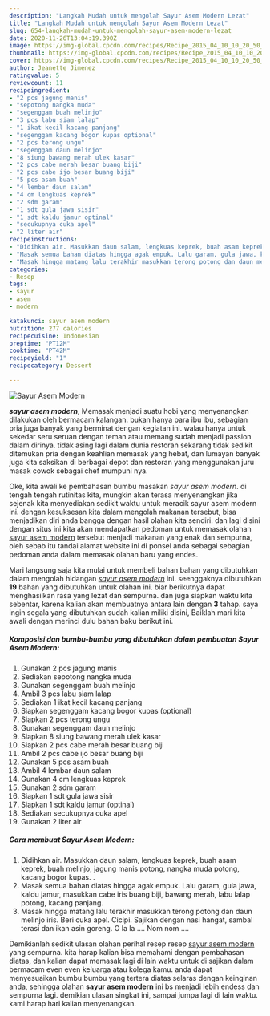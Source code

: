```yaml
---
description: "Langkah Mudah untuk mengolah Sayur Asem Modern Lezat"
title: "Langkah Mudah untuk mengolah Sayur Asem Modern Lezat"
slug: 654-langkah-mudah-untuk-mengolah-sayur-asem-modern-lezat
date: 2020-11-26T13:04:19.390Z
image: https://img-global.cpcdn.com/recipes/Recipe_2015_04_10_10_20_50_670_877fb7fa81725e748c77/751x532cq70/sayur-asem-modern-foto-resep-utama.jpg
thumbnail: https://img-global.cpcdn.com/recipes/Recipe_2015_04_10_10_20_50_670_877fb7fa81725e748c77/751x532cq70/sayur-asem-modern-foto-resep-utama.jpg
cover: https://img-global.cpcdn.com/recipes/Recipe_2015_04_10_10_20_50_670_877fb7fa81725e748c77/751x532cq70/sayur-asem-modern-foto-resep-utama.jpg
author: Jeanette Jimenez
ratingvalue: 5
reviewcount: 11
recipeingredient:
- "2 pcs jagung manis"
- "sepotong nangka muda"
- "segenggam buah melinjo"
- "3 pcs labu siam lalap"
- "1 ikat kecil kacang panjang"
- "segenggam kacang bogor kupas optional"
- "2 pcs terong ungu"
- "segenggam daun melinjo"
- "8 siung bawang merah ulek kasar"
- "2 pcs cabe merah besar buang biji"
- "2 pcs cabe ijo besar buang biji"
- "5 pcs asam buah"
- "4 lembar daun salam"
- "4 cm lengkuas keprek"
- "2 sdm garam"
- "1 sdt gula jawa sisir"
- "1 sdt kaldu jamur optinal"
- "secukupnya cuka apel"
- "2 liter air"
recipeinstructions:
- "Didihkan air. Masukkan daun salam, lengkuas keprek, buah asam keprek, buah melinjo, jagung manis potong, nangka muda potong, kacang bogor kupas. ."
- "Masak semua bahan diatas hingga agak empuk. Lalu garam, gula jawa, kaldu jamur, masukkan cabe iris buang biji, bawang merah, labu lalap potong, kacang panjang."
- "Masak hingga matang lalu terakhir masukkan terong potong dan daun melinjo iris. Beri cuka apel. Cicipi. Sajikan dengan nasi hangat, sambal terasi dan ikan asin goreng. O la la .... Nom nom ...."
categories:
- Resep
tags:
- sayur
- asem
- modern

katakunci: sayur asem modern 
nutrition: 277 calories
recipecuisine: Indonesian
preptime: "PT12M"
cooktime: "PT42M"
recipeyield: "1"
recipecategory: Dessert

---
```



![Sayur Asem Modern](https://img-global.cpcdn.com/recipes/Recipe_2015_04_10_10_20_50_670_877fb7fa81725e748c77/751x532cq70/sayur-asem-modern-foto-resep-utama.jpg)

<b><i>sayur asem modern</i></b>, Memasak menjadi suatu hobi yang menyenangkan dilakukan oleh bermacam kalangan. bukan hanya para ibu ibu, sebagian pria juga banyak yang berminat dengan kegiatan ini. walau hanya untuk sekedar seru seruan dengan teman atau memang sudah menjadi passion dalam dirinya. tidak asing lagi dalam dunia restoran sekarang tidak sedikit ditemukan pria dengan keahlian memasak yang hebat, dan lumayan banyak juga kita saksikan di berbagai depot dan restoran yang menggunakan juru masak cowok sebagai chef mumpuni nya.

Oke, kita awali ke pembahasan bumbu masakan <i>sayur asem modern</i>. di tengah tengah rutinitas kita, mungkin akan terasa menyenangkan jika sejenak kita menyediakan sedikit waktu untuk meracik sayur asem modern ini. dengan kesuksesan kita dalam mengolah makanan tersebut, bisa menjadikan diri anda bangga dengan hasil olahan kita sendiri. dan lagi disini dengan situs ini kita akan mendapatkan pedoman untuk memasak olahan <u>sayur asem modern</u> tersebut menjadi makanan yang enak dan sempurna, oleh sebab itu tandai alamat website ini di ponsel anda sebagai sebagian pedoman anda dalam memasak olahan baru yang endes.




Mari langsung saja kita mulai untuk membeli bahan bahan yang dibutuhkan dalam mengolah hidangan <u><i>sayur asem modern</i></u> ini. seenggaknya dibutuhkan <b>19</b> bahan yang dibutuhkan untuk olahan ini. biar berikutnya dapat menghasilkan rasa yang lezat dan sempurna. dan juga siapkan waktu kita sebentar, karena kalian akan membuatnya antara lain dengan <b>3</b> tahap. saya ingin segala yang dibutuhkan sudah kalian miliki disini, Baiklah mari kita awali dengan merinci dulu bahan baku berikut ini.

<!--inarticleads1-->

##### Komposisi dan bumbu-bumbu yang dibutuhkan dalam pembuatan Sayur Asem Modern:

1. Gunakan 2 pcs jagung manis
1. Sediakan sepotong nangka muda
1. Gunakan segenggam buah melinjo
1. Ambil 3 pcs labu siam lalap
1. Sediakan 1 ikat kecil kacang panjang
1. Siapkan segenggam kacang bogor kupas (optional)
1. Siapkan 2 pcs terong ungu
1. Gunakan segenggam daun melinjo
1. Siapkan 8 siung bawang merah ulek kasar
1. Siapkan 2 pcs cabe merah besar buang biji
1. Ambil 2 pcs cabe ijo besar buang biji
1. Gunakan 5 pcs asam buah
1. Ambil 4 lembar daun salam
1. Gunakan 4 cm lengkuas keprek
1. Gunakan 2 sdm garam
1. Siapkan 1 sdt gula jawa sisir
1. Siapkan 1 sdt kaldu jamur (optinal)
1. Sediakan secukupnya cuka apel
1. Gunakan 2 liter air




<!--inarticleads2-->

##### Cara membuat Sayur Asem Modern:

1. Didihkan air. Masukkan daun salam, lengkuas keprek, buah asam keprek, buah melinjo, jagung manis potong, nangka muda potong, kacang bogor kupas. .
1. Masak semua bahan diatas hingga agak empuk. Lalu garam, gula jawa, kaldu jamur, masukkan cabe iris buang biji, bawang merah, labu lalap potong, kacang panjang.
1. Masak hingga matang lalu terakhir masukkan terong potong dan daun melinjo iris. Beri cuka apel. Cicipi. Sajikan dengan nasi hangat, sambal terasi dan ikan asin goreng. O la la .... Nom nom ....




Demikianlah sedikit ulasan olahan perihal resep resep <u>sayur asem modern</u> yang sempurna. kita harap kalian bisa memahami dengan pembahasan diatas, dan kalian dapat memasak lagi di lain waktu untuk di sajikan dalam bermacam even even keluarga atau kolega kamu. anda dapat menyesuaikan bumbu bumbu yang tertera diatas selaras dengan keinginan anda, sehingga olahan <b>sayur asem modern</b> ini bs menjadi lebih endess dan sempurna lagi. demikian ulasan singkat ini, sampai jumpa lagi di lain waktu. kami harap hari kalian menyenangkan.
